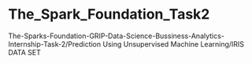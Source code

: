 # The_Spark_Foundation_Task2
The-Sparks-Foundation-GRIP-Data-Science-Bussiness-Analytics-Internship-Task-2/Prediction Using Unsupervised Machine Learning/IRIS DATA SET
